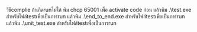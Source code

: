 วิธีcomplie ถ้าเกิดrunไม่ได้
พิม chcp 65001 เพื่อ activate code ก่อน
แล้วพิม .\test.exe สำหรับไฟล์testเพื่อเป็นการrun
แล้วพิม .\end_to_end.exe สำหรับไฟล์testเพื่อเป็นการrun
แล้วพิม .\unit_test.exe สำหรับไฟล์testเพื่อเป็นการrun
